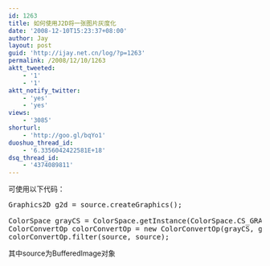 ```yaml
---
id: 1263
title: 如何使用J2D将一张图片灰度化
date: '2008-12-10T15:23:37+08:00'
author: Jay
layout: post
guid: 'http://ijay.net.cn/log/?p=1263'
permalink: /2008/12/10/1263
aktt_tweeted:
    - '1'
    - '1'
aktt_notify_twitter:
    - 'yes'
    - 'yes'
views:
    - '3085'
shorturl:
    - 'http://goo.gl/bqYo1'
duoshuo_thread_id:
    - '6.3356042422581E+18'
dsq_thread_id:
    - '4374089811'
---
```


可使用以下代码：
<pre lang="java">
Graphics2D g2d = source.createGraphics();

ColorSpace grayCS = ColorSpace.getInstance(ColorSpace.CS_GRAY);
ColorConvertOp colorConvertOp = new ColorConvertOp(grayCS, g2d.getRenderingHints());
colorConvertOp.filter(source, source);
</pre>
其中source为BufferedImage对象